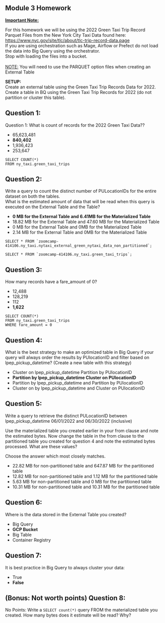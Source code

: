 ## Module 3 Homework

<b><u>Important Note:</b></u> <p> For this homework we will be using the 2022 Green Taxi Trip Record Parquet Files from
the New York
City Taxi Data found here: </br> https://www.nyc.gov/site/tlc/about/tlc-trip-record-data.page </br>
If you are using orchestration such as Mage, Airflow or Prefect do not load the data into Big Query using the
orchestrator.</br>
Stop with loading the files into a bucket. </br></br>
<u>NOTE:</u> You will need to use the PARQUET option files when creating an External Table</br>

<b>SETUP:</b></br>
Create an external table using the Green Taxi Trip Records Data for 2022. </br>
Create a table in BQ using the Green Taxi Trip Records for 2022 (do not partition or cluster this table). </br>

## Question 1:

Question 1: What is count of records for the 2022 Green Taxi Data??

- 65,623,481
- **840,402**
- 1,936,423
- 253,647

```bigquery
SELECT COUNT(*)
FROM ny_taxi.green_taxi_trips
```

## Question 2:

Write a query to count the distinct number of PULocationIDs for the entire dataset on both the tables.</br>
What is the estimated amount of data that will be read when this query is executed on the External Table and the Table?

- **0 MB for the External Table and 6.41MB for the Materialized Table**
- 18.82 MB for the External Table and 47.60 MB for the Materialized Table
- 0 MB for the External Table and 0MB for the Materialized Table
- 2.14 MB for the External Table and 0MB for the Materialized Table

```bigquery
SELECT * FROM `zoomcamp-414106.ny_taxi.nytaxi_external_green_nytaxi_data_non_partitioned`;

SELECT * FROM `zoomcamp-414106.ny_taxi.green_taxi_trips`;
```

## Question 3:

How many records have a fare_amount of 0?

- 12,488
- 128,219
- 112
- **1,622**

```bigquery
SELECT COUNT(*)
FROM ny_taxi.green_taxi_trips
WHERE fare_amount = 0
```

## Question 4:

What is the best strategy to make an optimized table in Big Query if your query will always order the results by
PUlocationID and filter based on lpep_pickup_datetime? (Create a new table with this strategy)

- Cluster on lpep_pickup_datetime Partition by PUlocationID
- **Partition by lpep_pickup_datetime Cluster on PUlocationID**
- Partition by lpep_pickup_datetime and Partition by PUlocationID
- Cluster on by lpep_pickup_datetime and Cluster on PUlocationID

## Question 5:

Write a query to retrieve the distinct PULocationID between lpep_pickup_datetime
06/01/2022 and 06/30/2022 (inclusive)</br>

Use the materialized table you created earlier in your from clause and note the estimated bytes. Now change the table in
the from clause to the partitioned table you created for question 4 and note the estimated bytes processed. What are
these values? </br>

Choose the answer which most closely matches.</br>

- 22.82 MB for non-partitioned table and 647.87 MB for the partitioned table
- 12.82 MB for non-partitioned table and 1.12 MB for the partitioned table
- 5.63 MB for non-partitioned table and 0 MB for the partitioned table
- 10.31 MB for non-partitioned table and 10.31 MB for the partitioned table

## Question 6:

Where is the data stored in the External Table you created?

- Big Query
- **GCP Bucket**
- Big Table
- Container Registry

## Question 7:

It is best practice in Big Query to always cluster your data:

- True
- **False**

## (Bonus: Not worth points) Question 8:

No Points: Write a `SELECT count(*)` query FROM the materialized table you created. How many bytes does it estimate will
be read? Why?

